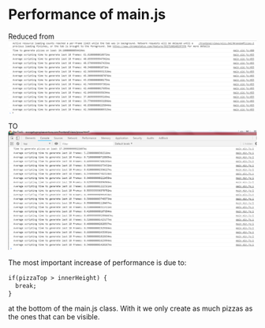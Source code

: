 # Performance of main.js

Reduced from
![Main.js OLD](js/performance_main_old.PNG)

TO
![Main.js NEW](js/performance_main_new_minified.PNG)

The most important increase of performance is due to:

	if(pizzaTop > innerHeight) {
      break;
    }

at the bottom of the main.js class. With it we only create as much pizzas as the ones that can be visible.